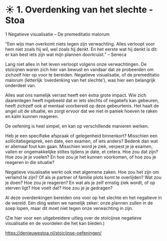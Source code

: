 # ☀️ 1. Overdenking van het slechte - Stoa
1 Negatieve visualisatie – De premeditatio malorum

“Een wijs man overkomt niets tegen zijn verwachting. Alles verloopt voor hem niet zoals hij wil, wel zoals hij denkt. En het eerste wat hij denkt is dit: er kan best iets zijn wat mijn plannen doorkruist.”
– Seneca

Lang niet alles in het leven verloopt volgens onze verwachtingen. De stoïcijnen waren zich hier van bewust en vandaar dat ze probeerden om zichzelf hier op voor te bereiden. Negatieve visualisatie, of de premeditatio malorum (letterlijk ‘overdenking van het slechte’), was hier een belangrijk onderdeel van.

Alles wat ons namelijk verrast heeft een extra grote impact. Wie zich daarentegen heeft ingebeeld dat er iets slechts of negatiefs kan gebeuren, heeft zichzelf ook al mentaal voorbereid op deze gebeurtenis. Het haalt de angel uit de situatie, en zorgt ervoor dat we niet in paniek hoeven te raken en kalm kunnen reageren.

De oefening is heel simpel, en kan op verschillende manieren werken.

Heb je een specifieke afspraak of gelegenheid binnenkort? Misschien een sollicitatiegesprek, een date, een examen, of iets anders? Bedenk dan wat er allemaal fout kan gaan. Misschien word je ziek, verpest je je examen, vallen er ongemakkelijke stiltes tijdens je date, et cetera. Hoe zou dat zijn? Hoe zou je je voelen? En hoe zou je het kunnen voorkomen, of hoe zou je reageren in die situatie?

Negatieve visualisatie werkt ook met algemene zaken. Hoe zou het zijn om verlamd te zijn? Of als je partner of familie plots komt te overlijden? Wat zou je doen? Hoe zou je reageren? En wat als je zelf ernstig ziek wordt, of op sterven ligt? Hoe voelt dat? Hoe zou je je gedragen?

Al deze overdenkingen bereiden ons voor op het slechte en het negatieve in de wereld. Eén ding weten we namelijk zeker: onze plannen zullen in de soep lopen, maar dit moet niet tegen onze verwachting in zijn.

(Zie hier voor een uitgebreidere uitleg over de stoïcijnse negatieve visualisatie en de voordelen die het kan bieden.)

https://denieuwestoa.nl/stoicijnse-oefeningen/